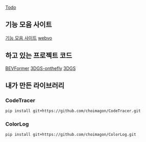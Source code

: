 [Todo](https://github.com/choimagon/Todo)

## 기능 모음 사이트
[기능 모음 사이트](https://functionweb.netlify.app/)
[webvo](https://webvo.netlify.app/)

## 하고 있는 프로젝트 코드
[BEVFormer](https://github.com/fundamentalvision/BEVFormer)
[3DGS-onthefly](https://github.com/graphdeco-inria/on-the-fly-nvs)
[3DGS](https://github.com/graphdeco-inria/gaussian-splatting)

## 내가 만든 라이브러리
### CodeTracer
```bash
pip install git+https://github.com/choimagon/CodeTracer.git
```
### ColorLog
```bash
pip install git+https://github.com/choimagon/ColorLog.git
```
<!--
**choimagon/choimagon** is a ✨ _special_ ✨ repository because its `README.md` (this file) appears on your GitHub profile.

Here are some ideas to get you started:

- 🔭 I’m currently working on ...
- 🌱 I’m currently learning ...
- 👯 I’m looking to collaborate on ...
- 🤔 I’m looking for help with ...
- 💬 Ask me about ...
- 📫 How to reach me: ...
- 😄 Pronouns: ...
- ⚡ Fun fact: ...
-->
